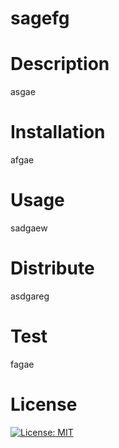 # sagefg
  # Description
   asgae
  # Installation
   afgae
  # Usage
   sadgaew
  # Distribute
   asdgareg
  # Test
   fagae
  # License
   [![License: MIT](https://img.shields.io/badge/License-MIT-yellow.svg)](https://opensource.org/licenses/MIT)

   